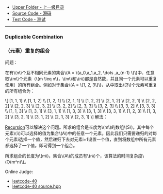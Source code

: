 <script type="text/javascript" src="https://cdnjs.cloudflare.com/ajax/libs/mathjax/2.7.1/MathJax.js?config=TeX-AMS-MML_HTMLorMML"/></script>

* [Upper Folder - 上一级目录](../)
* [Source Code - 源码](https://github.com/zhaochenyou/Way-to-Algorithm/blob/master/src/CombinatorialMathematics/DuplicableCombination.hpp)
* [Test Code - 测试](https://github.com/zhaochenyou/Way-to-Algorithm/blob/master/src/CombinatorialMathematics/DuplicableCombination.cpp)

--------

### Duplicable Combination
### （元素）重复的组合
<div>
问题：
<p id="i">在有\(n\)个互不相同元素的集合\(A = \{a_0,a_1,a_2, \dots ,a_{n-1} \}\)中，任意取\(m\)个元素（\(m \leq n\)，\(m\)和\(n\)都是自然数，并且同一个元素可以重复使用）的所有组合。例如对于集合\(A = \{1, 2, 3\}\)，从中取出\(3\)个元素可重复的所有组合为：</p>
\[
[1, 1, 1] \\
[1, 1, 2] \\
[1, 2, 1] \\
[2, 1, 1] \\
[1, 2, 2] \\
[2, 1, 2] \\
[2, 2, 1] \\
[2, 2, 2] \\
[2, 2, 3] \\
[2, 3, 2] \\
[3, 2, 2] \\
[2, 3, 3] \\
[3, 2, 3] \\
[3, 3, 2] \\
[3, 3, 3] \\
[1, 1, 3] \\
[1, 3, 1] \\
[3, 1, 1] \\
[1, 3, 3] \\
[3, 1, 3] \\
[3, 3, 1] \\
[1, 2, 3] \\
[1, 3, 2] \\
[3, 2, 1] \\
[3, 1, 2] \\
[2, 1, 3] \\
[2, 3, 1]
\]
解法：
<p id="i"><a href="https://zhaochenyou.github.io/Way-to-Algorithm/Search/Recursion">Recursion</a>可以解决这个问题。所求的组合是长度为\(m\)的数组\(S\)，其中每个元素\(i\)可以选择的值为集合\(A\)中的任意一个元素。因此我们只需要递归的对每个元素i选择一个值，然后递归下去对元素i+1设置一个值，直到将数组中所有元素都选择了一个值，即可得到一个组合。 </p>
<p id="i">所求组合的长度为\(m\)，集合\(A\)的成员有\(n\)个，该算法的时间复杂度\(O(m^n)\)。 </p>
</div>

Online Judge:
* [leetcode-40](https://leetcode.com/problems/combination-sum/)
* [leetcode-40 source.hpp](https://github.com/zhaochenyou/Way-to-Algorithm/blob/master/attachment/leetcode-40.hpp)
